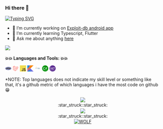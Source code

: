 ### Hi there 👋

[![Typing SVG](https://readme-typing-svg.herokuapp.com?lines=Full-Stack+Web+%26+App+developer;%CA%8D%E1%B4%99.%CF%8Eo%C5%81%C6%92)](https://git.io/typing-svg)

- 🔭 I’m currently working on [Exploit-db android app](https://github.com/gaiththewolf/Exploitdb)
- 🌱 I’m currently learning Typescript, Flutter
- 💬 Ask me about anything [here](https://github.com/gaiththewolf/gaiththewolf/issues)

![](https://komarev.com/ghpvc/?username=gaiththewolf)


**:boom::boom: Languages and Tools: :boom::boom:**  

<code><img height="20" src="https://raw.githubusercontent.com/github/explore/80688e429a7d4ef2fca1e82350fe8e3517d3494d/topics/php/php.png"></code>
<code><img height="20" src="https://raw.githubusercontent.com/github/explore/80688e429a7d4ef2fca1e82350fe8e3517d3494d/topics/laravel/laravel.png"></code>
<code><img height="20" src="https://raw.githubusercontent.com/github/explore/80688e429a7d4ef2fca1e82350fe8e3517d3494d/topics/javascript/javascript.png"></code>
<code><img height="20" src="https://raw.githubusercontent.com/github/explore/80688e429a7d4ef2fca1e82350fe8e3517d3494d/topics/kotlin/kotlin.png"></code>
<code><img height="20" src="https://raw.githubusercontent.com/github/explore/5c058a388828bb5fde0bcafd4bc867b5bb3f26f3/topics/java/java.png"></code>
<code><img height="20" src="https://raw.githubusercontent.com/github/explore/80688e429a7d4ef2fca1e82350fe8e3517d3494d/topics/csharp/csharp.png"></code>
<code><img height="20" src="https://raw.githubusercontent.com/github/explore/80688e429a7d4ef2fca1e82350fe8e3517d3494d/topics/dotnet/dotnet.png"></code>


<!-- Change the `github-readme-stats.anuraghazra1.vercel.app` to `github-readme-stats.vercel.app`  -->

*NOTE: Top languages does not indicate my skill level or something like that, it's a github metric of which languages i have the most code on github :grin:

<div align="center">
  <a href="https://github.com/gaiththewolf">
    <img align="center" src="https://github-readme-stats.anuraghazra1.vercel.app/api/top-langs/?username=gaiththewolf&layout=compact&theme=github_dark" />
  </a>
  </br>:star_struck::star_struck:</br>
  <a href="https://github.com/gaiththewolf">
    <img align="center" src="https://github-readme-stats.anuraghazra1.vercel.app/api/pin/?username=gaiththewolf&repo=Exploitdb&theme=github_dark" />
  </a>
  </br>:star_struck::star_struck:</br>
  <a href="https://github.com/gaiththewolf">
    <img align="center" src="https://github-readme-stats.anuraghazra1.vercel.app/api?username=gaiththewolf&show_icons=true&include_all_commits=true&theme=github_dark" alt="WOLF"/>
  </a>
</div>

